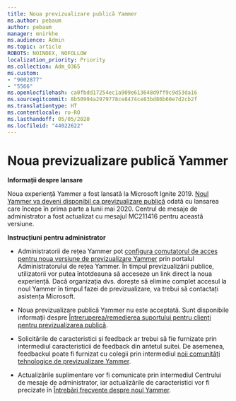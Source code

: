 ```yaml
---
title: Noua previzualizare publică Yammer
ms.author: pebaum
author: pebaum
manager: mnirkhe
ms.audience: Admin
ms.topic: article
ROBOTS: NOINDEX, NOFOLLOW
localization_priority: Priority
ms.collection: Adm_O365
ms.custom:
- "9002877"
- "5566"
ms.openlocfilehash: ca0fbdd17254ec1a909e613648d9ff9c9d53da16
ms.sourcegitcommit: 8b50994a2979778ce8474ce83bd86b60e7d2cb2f
ms.translationtype: HT
ms.contentlocale: ro-RO
ms.lasthandoff: 05/05/2020
ms.locfileid: "44022622"
---
```

# <a name="new-yammer-public-preview"></a>Noua previzualizare publică Yammer

**Informații despre lansare**

Noua experiență Yammer a fost lansată la Microsoft Ignite 2019. [Noul Yammer va deveni disponibil ca previzualizare publică](https://docs.microsoft.com/yammer/get-started-with-yammer/newyammer-faq) odată cu lansarea care începe în prima parte a lunii mai 2020. Centrul de mesaje de administrator a fost actualizat cu mesajul MC211416 pentru această versiune.

**Instrucțiuni pentru administrator**

- Administratorii de rețea Yammer pot [configura comutatorul de acces pentru noua versiune de previzualizare Yammer](https://docs.microsoft.com/yammer/get-started-with-yammer/administrative-settings-opt-in-newyammer) prin portalul Administratorului de rețea Yammer. În timpul previzualizării publice, utilizatorii vor putea întotdeauna să acceseze un link direct la noua experiență. Dacă organizația dvs. dorește să elimine complet accesul la noul Yammer în timpul fazei de previzualizare, va trebui să contactați asistența Microsoft.

- Noua previzualizare publică Yammer nu este acceptată. Sunt disponibile informații despre [Întreruperea/remedierea suportului pentru clienți pentru previzualizarea publică](https://docs.microsoft.com/yammer/get-started-with-yammer/newyammer-faq#yammer-preview-customer-support).

- Solicitările de caracteristici și feedback ar trebui să fie furnizate prin intermediul caracteristicii de feedback din antetul suitei. De asemenea, feedbackul poate fi furnizat cu colegii prin intermediul [noii comunități tehnologice de previzualizare Yammer](https://techcommunity.microsoft.com/t5/new-yammer-preview/bd-p/NewYammerPreview).

- Actualizările suplimentare vor fi comunicate prin intermediul Centrului de mesaje de administrator, iar actualizările de caracteristici vor fi precizate în [Întrebări frecvente despre noul Yammer](https://docs.microsoft.com/yammer/get-started-with-yammer/newyammer-faq).

